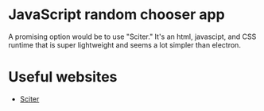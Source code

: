 # JavaScript random chooser app

A promising option would be to use "Sciter." It's an html, javascipt, and CSS runtime that is super lightweight and seems a lot simpler than electron.

# Useful websites
- [Sciter](https://sciter.com/tutorials/)
